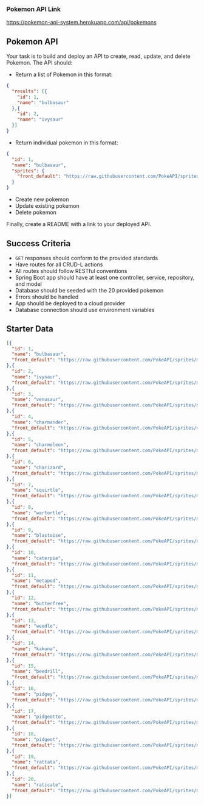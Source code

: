 ### Pokemon API Link

https://pokemon-api-system.herokuapp.com/api/pokemons

## Pokemon API

Your task is to build and deploy an API to create, read, update, and delete Pokemon. The API should:

* Return a list of Pokemon in this format:

```json
{
  "results": [{
    "id": 1,
    "name": "bulbasaur"
  },{
    "id": 2,
    "name": "ivysaur"
  }]
}
```

* Return individual pokemon in this format:

```json
{
  "id": 1,
  "name": "bulbasaur",
  "sprites": {
    "front_default": "https://raw.githubusercontent.com/PokeAPI/sprites/master/sprites/pokemon/1.png"
  }
}
```

* Create new pokemon
* Update existing pokemon
* Delete pokemon

Finally, create a README with a link to your deployed API.

## Success Criteria

* `GET` responses should conform to the provided standards
* Have routes for all CRUD-L actions
* All routes should follow RESTful conventions
* Spring Boot app should have at least one controller, service, repository, and model
* Database should be seeded with the 20 provided pokemon
* Errors should be handled
* App should be deployed to a cloud provider
* Database connection should use environment variables

## Starter Data

```json
[{
  "id": 1,
  "name": "bulbasaur",
  "front_default": "https://raw.githubusercontent.com/PokeAPI/sprites/master/sprites/pokemon/1.png"
},{
  "id": 2,
  "name": "ivysaur",
  "front_default": "https://raw.githubusercontent.com/PokeAPI/sprites/master/sprites/pokemon/2.png"
},{
  "id": 3,
  "name": "venusaur",
  "front_default": "https://raw.githubusercontent.com/PokeAPI/sprites/master/sprites/pokemon/3.png"
},{
  "id": 4,
  "name": "charmander",
  "front_default": "https://raw.githubusercontent.com/PokeAPI/sprites/master/sprites/pokemon/4.png"
},{
  "id": 5,
  "name": "charmeleon",
  "front_default": "https://raw.githubusercontent.com/PokeAPI/sprites/master/sprites/pokemon/5.png"
},{
  "id": 6,
  "name": "charizard",
  "front_default": "https://raw.githubusercontent.com/PokeAPI/sprites/master/sprites/pokemon/6.png"
},{
  "id": 7,
  "name": "squirtle",
  "front_default": "https://raw.githubusercontent.com/PokeAPI/sprites/master/sprites/pokemon/7.png"
},{
  "id": 8,
  "name": "wartortle",
  "front_default": "https://raw.githubusercontent.com/PokeAPI/sprites/master/sprites/pokemon/8.png"
},{
  "id": 9,
  "name": "blastoise",
  "front_default": "https://raw.githubusercontent.com/PokeAPI/sprites/master/sprites/pokemon/9.png"
},{
  "id": 10,
  "name": "caterpie",
  "front_default": "https://raw.githubusercontent.com/PokeAPI/sprites/master/sprites/pokemon/10.png"
},{
  "id": 11,
  "name": "metapod",
  "front_default": "https://raw.githubusercontent.com/PokeAPI/sprites/master/sprites/pokemon/11.png"
},{
  "id": 12,
  "name": "butterfree",
  "front_default": "https://raw.githubusercontent.com/PokeAPI/sprites/master/sprites/pokemon/12.png"
},{
  "id": 13,
  "name": "weedle",
  "front_default": "https://raw.githubusercontent.com/PokeAPI/sprites/master/sprites/pokemon/13.png"
},{
  "id": 14,
  "name": "kakuna",
  "front_default": "https://raw.githubusercontent.com/PokeAPI/sprites/master/sprites/pokemon/14.png"
},{
  "id": 15,
  "name": "beedrill",
  "front_default": "https://raw.githubusercontent.com/PokeAPI/sprites/master/sprites/pokemon/15.png"
},{
  "id": 16,
  "name": "pidgey",
  "front_default": "https://raw.githubusercontent.com/PokeAPI/sprites/master/sprites/pokemon/16.png"
},{
  "id": 17,
  "name": "pidgeotto",
  "front_default": "https://raw.githubusercontent.com/PokeAPI/sprites/master/sprites/pokemon/17.png"
},{
  "id": 18,
  "name": "pidgeot",
  "front_default": "https://raw.githubusercontent.com/PokeAPI/sprites/master/sprites/pokemon/18.png"
},{
  "id": 19,
  "name": "rattata",
  "front_default": "https://raw.githubusercontent.com/PokeAPI/sprites/master/sprites/pokemon/19.png"
},{
  "id": 20,
  "name": "raticate",
  "front_default": "https://raw.githubusercontent.com/PokeAPI/sprites/master/sprites/pokemon/20.png"
}]
```
